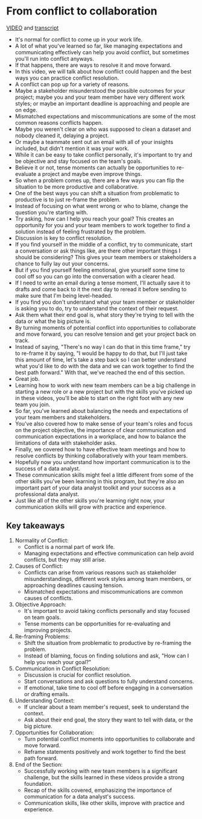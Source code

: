 # From conflict to collaboration

[VIDEO](./resources/4_VIDEO_From-conflict-to-collaboration.mp4) and [transcript](./resources/4_VIDEO_From-conflict-to-collaboration.txt)

- It's normal for conflict to come up in your work life.
- A lot of what you've learned so far, like managing expectations and communicating effectively can help you avoid conflict, but sometimes you'll run into conflict anyways.
- If that happens, there are ways to resolve it and move forward.
- In this video, we will talk about how conflict could happen and the best ways you can practice conflict resolution.
- A conflict can pop up for a variety of reasons.
- Maybe a stakeholder misunderstood the possible outcomes for your project; maybe you and your team member have very different work styles; or maybe an important deadline is approaching and people are on edge.
- Mismatched expectations and miscommunications are some of the most common reasons conflicts happen.
- Maybe you weren't clear on who was supposed to clean a dataset and nobody cleaned it, delaying a project.
- Or maybe a teammate sent out an email with all of your insights included, but didn't mention it was your work.
- While it can be easy to take conflict personally, it's important to try and be objective and stay focused on the team's goals.
- Believe it or not, tense moments can actually be opportunities to re-evaluate a project and maybe even improve things.
- So when a problem comes up, there are a few ways you can flip the situation to be more productive and collaborative.
- One of the best ways you can shift a situation from problematic to productive is to just re-frame the problem.
- Instead of focusing on what went wrong or who to blame, change the question you're starting with.
- Try asking, how can I help you reach your goal? This creates an opportunity for you and your team members to work together to find a solution instead of feeling frustrated by the problem.
- Discussion is key to conflict resolution.
- If you find yourself in the middle of a conflict, try to communicate, start a conversation or ask things like, are there other important things I should be considering? This gives your team members or stakeholders a chance to fully lay out your concerns.
- But if you find yourself feeling emotional, give yourself some time to cool off so you can go into the conversation with a clearer head.
- If I need to write an email during a tense moment, I'll actually save it to drafts and come back to it the next day to reread it before sending to make sure that I'm being level-headed.
- If you find you don't understand what your team member or stakeholder is asking you to do, try to understand the context of their request.
- Ask them what their end goal is, what story they're trying to tell with the data or what the big picture is.
- By turning moments of potential conflict into opportunities to collaborate and move forward, you can resolve tension and get your project back on track.
- Instead of saying, "There's no way I can do that in this time frame," try to re-frame it by saying, "I would be happy to do that, but I'll just take this amount of time, let's take a step back so I can better understand what you'd like to do with the data and we can work together to find the best path forward." With that, we've reached the end of this section.
- Great job.
- Learning how to work with new team members can be a big challenge in starting a new role or a new project but with the skills you've picked up in these videos, you'll be able to start on the right foot with any new team you join.
- So far, you've learned about balancing the needs and expectations of your team members and stakeholders.
- You've also covered how to make sense of your team's roles and focus on the project objective, the importance of clear communication and communication expectations in a workplace, and how to balance the limitations of data with stakeholder asks.
- Finally, we covered how to have effective team meetings and how to resolve conflicts by thinking collaboratively with your team members.
- Hopefully now you understand how important communication is to the success of a data analyst.
- These communication skills might feel a little different from some of the other skills you've been learning in this program, but they're also an important part of your data analyst toolkit and your success as a professional data analyst.
- Just like all of the other skills you're learning right now, your communication skills will grow with practice and experience.

## Key takeaways

1. Normality of Conflict:
   - Conflict is a normal part of work life.
   - Managing expectations and effective communication can help avoid conflicts, but they may still arise.
2. Causes of Conflict:
   - Conflicts can arise from various reasons such as stakeholder misunderstandings, different work styles among team members, or approaching deadlines causing tension.
   - Mismatched expectations and miscommunications are common causes of conflicts.
3. Objective Approach:
   - It's important to avoid taking conflicts personally and stay focused on team goals.
   - Tense moments can be opportunities for re-evaluating and improving projects.
4. Re-framing Problems:
   - Shift the situation from problematic to productive by re-framing the problem.
   - Instead of blaming, focus on finding solutions and ask, "How can I help you reach your goal?"
5. Communication in Conflict Resolution:
   - Discussion is crucial for conflict resolution.
   - Start conversations and ask questions to fully understand concerns.
   - If emotional, take time to cool off before engaging in a conversation or drafting emails.
6. Understanding Context:
   - If unclear about a team member's request, seek to understand the context.
   - Ask about their end goal, the story they want to tell with data, or the big picture.
7. Opportunities for Collaboration:
   - Turn potential conflict moments into opportunities to collaborate and move forward.
   - Reframe statements positively and work together to find the best path forward.
8. End of the Section:
   - Successfully working with new team members is a significant challenge, but the skills learned in these videos provide a strong foundation.
   - Recap of the skills covered, emphasizing the importance of communication for a data analyst's success.
   - Communication skills, like other skills, improve with practice and experience.